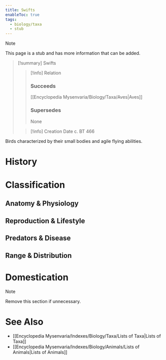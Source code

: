 ```yaml
---
title: Swifts
enableToc: true
tags:
  - biology/taxa
  - stub
---
```


> [!note]
> This page is a stub and has more information that can be added.

> [!summary] Swifts
> > [!info] Relation
> > ### Succeeds
> > [[Encyclopedia Mysenvaria/Biology/Taxa/Aves|Aves]]
> > ### Supersedes
> > None
>
> > [!info] Creation Date
> > c. BT 466

Birds characterized by their small bodies and agile flying abilities.
# History

# Classification
## Anatomy & Physiology

## Reproduction & Lifestyle

## Predators & Disease

## Range & Distribution

# Domestication

> [!note]
> Remove this section if unnecessary.
# See Also
- [[Encyclopedia Mysenvaria/Indexes/Biology/Taxa/Lists of Taxa|Lists of Taxa]]
- [[Encyclopedia Mysenvaria/Indexes/Biology/Animals/Lists of Animals|Lists of Animals]]
